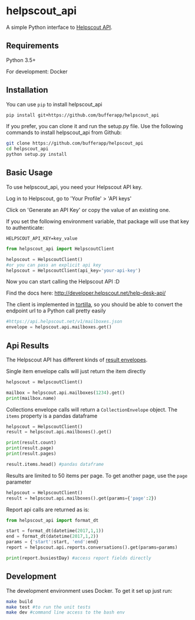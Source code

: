 # helpscout_api

A simple Python interface to [Helpscout API][helpscout-api].

## Requirements

Python 3.5+

For development: Docker

## Installation

You can use `pip` to install helpscout_api

```bash
pip install git+https://github.com/bufferapp/helpscout_api
```

If you prefer, you can clone it and run the setup.py file. Use the following
commands to install helpscout_api from Github:

```bash
git clone https://github.com/bufferapp/helpscout_api
cd helpscout_api
python setup.py install
```

## Basic Usage

To use helpscout_api, you need your Helpscout API key.

Log in to Helpscout, go to 'Your Profile' > 'API keys'

Click on 'Generate an API Key' or copy the value of an existing one.

If you set the following environment variable, that package will use that key to authenticate:

```
HELPSCOUT_API_KEY=key_value
```

```python
from helpscout_api import HelpscoutClient

helpscout = HelpscoutClient()
#or you can pass an explicit api key
helpscout = HelpscoutClient(api_key='your-api-key')
```

Now you can start calling the Helpscout API :D

Find the docs here: http://developer.helpscout.net/help-desk-api/

The client is implemented in [tortilla](https://pypi.python.org/pypi/tortilla), so you should be able to convert the endpoint url to a Python call pretty easily

```python
#https://api.helpscout.net/v1/mailboxes.json
envelope = helpscout.api.mailboxes.get()
```

## Api Results
The Helpscout API has different kinds of [result envelopes](http://developer.helpscout.net/help-desk-api/#response-envelopes).

Single item envelope calls will just return the item directly

```python
helpscout = HelpscoutClient()

mailbox = helpscout.api.mailboxes(1234).get()
print(mailbox.name)
```

Collections envelope calls will return a `CollectionEnvelope` object. The `items` property is a pandas dataframe

```python
helpscout = HelpscoutClient()
result = helpscout.api.mailboxes().get()

print(result.count)
print(result.page)
print(result.pages)

result.items.head() #pandas dataframe
```

Results are limited to 50 items per page. To get another page, use the `page` parameter

```python
helpscout = HelpscoutClient()
result = helpscout.api.mailboxes().get(params={'page':2})
```

Report api calls are returned as is:

```python
from helpscout_api import format_dt

start = format_dt(datetime(2017,1,1))
end = format_dt(datetime(2017,1,2))
params = {'start':start, 'end':end}
report = helpscout.api.reports.conversations().get(params=params)

print(report.busiestDay) #access report fields directly
```

## Development

The development environment uses Docker. To get it set up just run:

```bash
make build
make test #to run the unit tests
make dev #command line access to the bash env
```

[helpscout-api]:http://developer.helpscout.net/help-desk-api/
